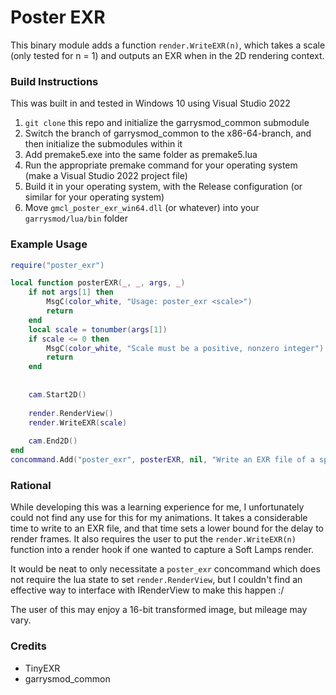 # Poster EXR

This binary module adds a function `render.WriteEXR(n)`, which takes a scale (only tested for n = 1) and outputs an EXR when in the 2D rendering context.

### Build Instructions

This was built in and tested in Windows 10 using Visual Studio 2022

1. `git clone` this repo and initialize the garrysmod_common submodule
2. Switch the branch of garrysmod_common to the x86-64-branch, and then initialize the submodules within it
3. Add premake5.exe into the same folder as premake5.lua
4. Run the appropriate premake command for your operating system (make a Visual Studio 2022 project file)
5. Build it in your operating system, with the Release configuration (or similar for your operating system)
6. Move `gmcl_poster_exr_win64.dll` (or whatever) into your `garrysmod/lua/bin` folder

### Example Usage

```lua
require("poster_exr")

local function posterEXR(_, _, args, _)
	if not args[1] then
		MsgC(color_white, "Usage: poster_exr <scale>")
		return
	end
	local scale = tonumber(args[1])
	if scale <= 0 then
		MsgC(color_white, "Scale must be a positive, nonzero integer")
		return
	end
	
	
	cam.Start2D()
	
	render.RenderView()
	render.WriteEXR(scale)
	
	cam.End2D()
end
concommand.Add("poster_exr", posterEXR, nil, "Write an EXR file of a specified scale")
```

### Rational

While developing this was a learning experience for me, I unfortunately could not find any use for this for my animations. It takes a considerable time to write to an EXR file, and that time sets a lower bound for the delay to render frames. It also requires the user to put the `render.WriteEXR(n)` function into a render hook if one wanted to capture a Soft Lamps render. 

It would be neat to only necessitate a `poster_exr` concommand which does not require the lua state to set `render.RenderView`, but I couldn't find an effective way to interface with IRenderView to make this happen :/

The user of this may enjoy a 16-bit transformed image, but mileage may vary.

### Credits

- TinyEXR
- garrysmod_common
